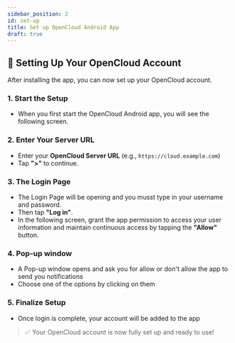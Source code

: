 ```yaml
---
sidebar_position: 2
id: set-up
title: Set up OpenCloud Android App
draft: true
---
```


## 🔐 Setting Up Your OpenCloud Account

After installing the app, you can now set up your OpenCloud account.

### 1. Start the Setup

- When you first start the OpenCloud Android app, you will see the following screen.

<!-- <img src={require(".././img/set-up/start-setup.png").default} alt="start setup" height="400"/>
<img src={require(".././img/set-up/add-additional-account.png").default} alt="add additional account" height="400"/> -->


### 2. Enter Your Server URL

- Enter your **OpenCloud Server URL** (e.g., `https://cloud.example.com`)  
- Tap **">"** to continue.

<!-- <img src={require(".././img/set-up/enter-server-url.png").default} alt="enter server URL" height="400"/> -->

### 3. The Login Page

- The Login Page will be opening and you musst type in your username and password.
- Then tap **"Log in"**.
- In the following screen, grant the app permission to access your user information and maintain continuous access by tapping the **"Allow"** button. 

<!-- <img src={require(".././img/set-up/open-login-page.png").default} alt="Open Login Page" height="400"/>
<img src={require(".././img/set-up/continue-sign-in.png").default} alt="continue sign in" height="400"/> -->

### 4. Pop-up window

- A Pop-up window opens and ask you for allow or don't allow the app to send you notifications
- Choose one of the options by clicking on them 

<!-- <img src={require(".././img/set-up/enter-credentials.png").default} alt="Enter Opencloud credentials" height="400"/>
<img src={require(".././img/set-up/grant-access.png").default} alt="Grant access" height="400"/> -->

### 5. Finalize Setup

- Once login is complete, your account will be added to the app

<!-- <img src={require(".././img/set-up/custom-name.png").default} alt="Enter custom name" height="400"/> -->

> ✅ Your OpenCloud account is now fully set up and ready to use!

<!-- <img src={require(".././img/set-up/account-set-up.png").default} alt="Account is set up" height="400"/> -->